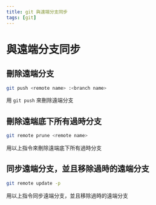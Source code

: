 ```yaml
---
title: git 與遠端分支同步
tags: [git]
---
```


# 與遠端分支同步

## 刪除遠端分支

```bash
git push <remote name> :<branch name>
```

用 `git push` 來刪除遠端分支

## 刪除遠端底下所有過時分支

```bash
git remote prune <remote name>
```

用以上指令來刪除遠端底下所有過時分支

## 同步遠端分支，並且移除過時的遠端分支

```bash
git remote update -p
```
用以上指令同步遠端分支，並且移除過時的遠端分支

